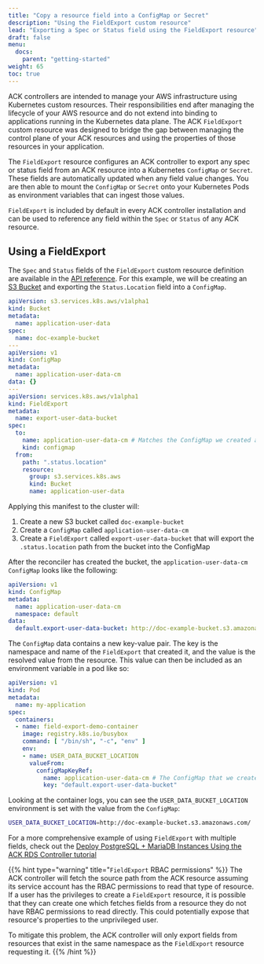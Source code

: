 ```yaml
---
title: "Copy a resource field into a ConfigMap or Secret"
description: "Using the FieldExport custom resource"
lead: "Exporting a Spec or Status field using the FieldExport resource"
draft: false
menu:
  docs:
    parent: "getting-started"
weight: 65
toc: true
---
```


ACK controllers are intended to manage your AWS infrastructure using Kubernetes
custom resources. Their responsibilities end after managing the lifecycle of
your AWS resource and do not extend into binding to applications running in the
Kubernetes data plane. The ACK `FieldExport` custom resource was designed to
bridge the gap between managing the control plane of your ACK resources and
using the properties of those resources in your application.

The `FieldExport` resource configures an ACK controller to export any spec or
status field from an ACK resource into a Kubernetes `ConfigMap` or `Secret`.
These fields are automatically updated when any field value changes. You are
then able to mount the `ConfigMap` or `Secret` onto your Kubernetes Pods as
environment variables that can ingest those values. 

`FieldExport` is included by default in every ACK controller installation and
can be used to reference any field within the `Spec` or `Status` of any ACK
resource.

## Using a FieldExport

The `Spec` and `Status` fields of the `FieldExport` custom resource definition
are available in the [API reference][spec-reference]. For this example, we will
be creating an [S3 Bucket][bucket-spec] and exporting the `Status.Location`
field into a `ConfigMap`.

```yaml
apiVersion: s3.services.k8s.aws/v1alpha1
kind: Bucket
metadata:
  name: application-user-data
spec:
  name: doc-example-bucket
---
apiVersion: v1
kind: ConfigMap
metadata:
  name: application-user-data-cm
data: {}
---
apiVersion: services.k8s.aws/v1alpha1
kind: FieldExport
metadata:
  name: export-user-data-bucket
spec:  
  to:
    name: application-user-data-cm # Matches the ConfigMap we created above
    kind: configmap
  from:
    path: ".status.location"
    resource:
      group: s3.services.k8s.aws
      kind: Bucket
      name: application-user-data
```

Applying this manifest to the cluster will:
1. Create a new S3 bucket called `doc-example-bucket`
1. Create a `ConfigMap` called `application-user-data-cm`
1. Create a `FieldExport` called `export-user-data-bucket` that will export the
   `.status.location` path from the bucket into the ConfigMap

After the reconciler has created the bucket, the `application-user-data-cm`
`ConfigMap` looks like the following:
```yaml
apiVersion: v1
kind: ConfigMap
metadata:
  name: application-user-data-cm
  namespace: default
data:
  default.export-user-data-bucket: http://doc-example-bucket.s3.amazonaws.com/
```

The `ConfigMap` data contains a new key-value pair. The key is the namespace and
name of the `FieldExport` that created it, and the value is the resolved value
from the resource. This value can then be included as an environment variable in
a pod like so:

```yaml
apiVersion: v1
kind: Pod
metadata:
  name: my-application
spec:
  containers:
  - name: field-export-demo-container
    image: registry.k8s.io/busybox
    command: [ "/bin/sh", "-c", "env" ]
    env:
    - name: USER_DATA_BUCKET_LOCATION
      valueFrom:
        configMapKeyRef:
          name: application-user-data-cm # The ConfigMap that we created earlier
          key: "default.export-user-data-bucket"
```

Looking at the container logs, you can see the `USER_DATA_BUCKET_LOCATION`
environment is set with the value from the `ConfigMap`:
```bash
USER_DATA_BUCKET_LOCATION=http://doc-example-bucket.s3.amazonaws.com/
```

For a more comprehensive example of using `FieldExport` with multiple fields,
check out the [Deploy PostgreSQL + MariaDB Instances Using the ACK RDS
Controller tutorial][rds-tutorial]

{{% hint type="warning" title="`FieldExport` RBAC permissions" %}}
The ACK controller will fetch the source path from the ACK resource assuming
its service account has the RBAC permissions to read that type of resource. If a
user has the privileges to create a `FieldExport` resource, it is possible that
they can create one which fetches fields from a resource they do not have RBAC
permissions to read directly. This could potentially expose that resource's
properties to the unprivileged user.

To mitigate this problem, the ACK controller will only export fields from
resources that exist in the same namespace as the `FieldExport` resource
requesting it. {{% /hint %}}

[spec-reference]: ../../../reference/common/v1alpha1/fieldexport/
[bucket-spec]: ../../../reference/s3/v1alpha1/fieldexport/bucket/#spec
[rds-tutorial]: ../../tutorials/rds-example/
